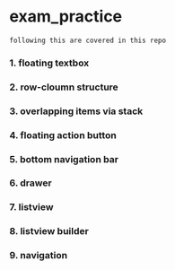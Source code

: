 # exam_practice

`following this are covered in this repo`

### 1. floating textbox
### 2. row-cloumn structure
### 3. overlapping items via stack
### 4. floating action button
### 5. bottom navigation bar
### 6. drawer
### 7. listview
### 8. listview builder
### 9. navigation
